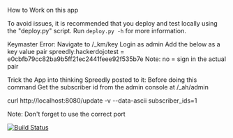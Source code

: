 How to Work on this app

To avoid issues, it is recommended that you deploy and test locally using the
"deploy.py" script. Run `deploy.py -h` for more information.

Keymaster Error:
Navigate to /_km/key
Login as admin
Add the below as a key value pair
spreedly:hackerdojotest = e0cbfb79cc82ba9b5ff21ec2441feee92f535b7e
Note: no = sign in the actual pair

Trick the App into thinking Spreedly posted to it:
Before doing this command
Get the subscriber id from the admin console at /_ah/admin


curl http://localhost:8080/update -v --data-ascii subscriber_ids=1


Note: Don't forget to use the correct port

[![Build Status](https://travis-ci.org/hackerdojo/hd-signup.svg)](https://travis-ci.org/hackerdojo/hd-signup)
